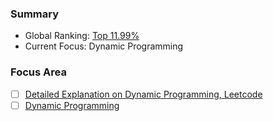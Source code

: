 ### Summary
* Global Ranking: [Top 11.99%](https://leetcode.com/c6z3h/)
* Current Focus: Dynamic Programming

### Focus Area
- [ ] [Detailed Explanation on Dynamic Programming, Leetcode](https://leetcode.com/explore/learn/card/dynamic-programming/)
- [ ] [Dynamic Programming](https://leetcode.com/study-plan/dynamic-programming/)

